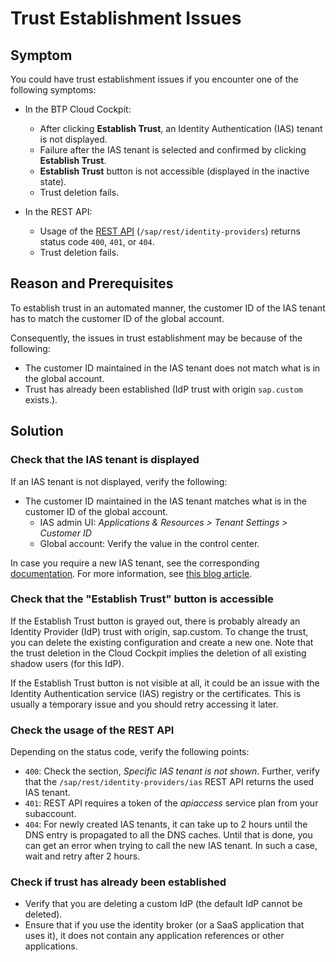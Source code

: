 <!-- loio472da4ff90c340679ef85dd322764de6 -->

# Trust Establishment Issues



## Symptom

You could have trust establishment issues if you encounter one of the following symptoms:

-   In the BTP Cloud Cockpit:
    -   After clicking **Establish Trust**, an Identity Authentication \(IAS\) tenant is not displayed.
    -   Failure after the IAS tenant is selected and confirmed by clicking **Establish Trust**.
    -   **Establish Trust** button is not accessible \(displayed in the inactive state\).
    -   Trust deletion fails.


-   In the REST API:
    -   Usage of the [REST API](https://api.sap.com/api/TrustConfigurationAPI/resource) \(`/sap/rest/identity-providers`\) returns status code `400`, `401`, or `404`.
    -   Trust deletion fails.




## Reason and Prerequisites

To establish trust in an automated manner, the customer ID of the IAS tenant has to match the customer ID of the global account.

Consequently, the issues in trust establishment may be because of the following:

-   The customer ID maintained in the IAS tenant does not match what is in the global account.
-   Trust has already been established \(IdP trust with origin `sap.custom` exists.\).



## Solution



### Check that the IAS tenant is displayed

If an IAS tenant is not displayed, verify the following:

-   The customer ID maintained in the IAS tenant matches what is in the customer ID of the global account.
    -   IAS admin UI: *Applications & Resources \> Tenant Settings \> Customer ID*
    -   Global account: Verify the value in the control center.


In case you require a new IAS tenant, see the corresponding [documentation](https://help.sap.com/docs/IDENTITY_AUTHENTICATION/6d6d63354d1242d185ab4830fc04feb1/93160ebd2dcb40e98aadcbb9a970f2b9.html?version=Cloud). For more information, see [this blog article](https://blogs.sap.com/2021/08/19/new-check-on-one-single-page-all-of-your-identity-authentication-and-identity-provisioning-tenants-and-administrators/).



### Check that the "Establish Trust" button is accessible

If the Establish Trust button is grayed out, there is probably already an Identity Provider \(IdP\) trust with origin, sap.custom. To change the trust, you can delete the existing configuration and create a new one. Note that the trust deletion in the Cloud Cockpit implies the deletion of all existing shadow users \(for this IdP\).

If the Establish Trust button is not visible at all, it could be an issue with the Identity Authentication service \(IAS\) registry or the certificates. This is usually a temporary issue and you should retry accessing it later.



### Check the usage of the REST API

Depending on the status code, verify the following points:

-   `400`: Check the section, *Specific IAS tenant is not shown*. Further, verify that the `/sap/rest/identity-providers/ias` REST API returns the used IAS tenant.
-   `401`: REST API requires a token of the *apiaccess* service plan from your subaccount.
-   `404`: For newly created IAS tenants, it can take up to 2 hours until the DNS entry is propagated to all the DNS caches. Until that is done, you can get an error when trying to call the new IAS tenant. In such a case, wait and retry after 2 hours.



### Check if trust has already been established

-   Verify that you are deleting a custom IdP \(the default IdP cannot be deleted\).
-   Ensure that if you use the identity broker \(or a SaaS application that uses it\), it does not contain any application references or other applications.

